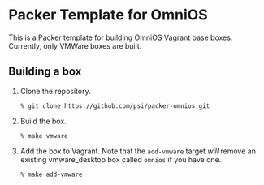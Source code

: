 # Packer Template for OmniOS

This is a [Packer][1] template for building OmniOS Vagrant base boxes.
Currently, only VMWare boxes are built.

## Building a box

1. Clone the repository.

   ```
   % git clone https://github.com/psi/packer-omnios.git
   ```

2. Build the box.

   ```
   % make vmware
   ```

3. Add the box to Vagrant. Note that the `add-vmware` target *will*
   remove an existing vmware_desktop box called `omnios` if you have one.

   ```
   % make add-vmware
   ```

[1]: http://packer.io
[2]: https://github.com/mitchellh/packer#developing-packer
